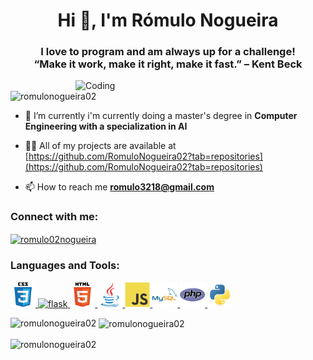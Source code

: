 <h1 align="center">Hi 👋, I'm Rómulo Nogueira</h1>
<h3 align="center">I love to program and am always up for a challenge! <br> “Make it work, make it right, make it fast.” – Kent Beck</h3>
<img align="right" alt="Coding" width="400" src="https://cdn.dribbble.com/users/1162077/screenshots/3848914/programmer.gif"/>

<p align="left"> <img src="https://komarev.com/ghpvc/?username=romulonogueira02&label=Profile%20views&color=0e75b6&style=flat" alt="romulonogueira02" /> </p>

- 🌱 I’m currently i'm currently doing a master's degree in **Computer Engineering with a specialization in AI**

- 👨‍💻 All of my projects are available at [https://github.com/RomuloNogueira02?tab=repositories](https://github.com/RomuloNogueira02?tab=repositories)

- 📫 How to reach me **romulo3218@gmail.com**

<h3 align="left">Connect with me:</h3>
<p align="left">
<a href="https://linkedin.com/in/romulo02nogueira" target="blank"><img align="center" src="https://raw.githubusercontent.com/rahuldkjain/github-profile-readme-generator/master/src/images/icons/Social/linked-in-alt.svg" alt="romulo02nogueira" height="30" width="40" /></a>
</p>

<h3 align="left">Languages and Tools:</h3>
<p align="left"> <a href="https://www.w3schools.com/css/" target="_blank" rel="noreferrer"> <img src="https://raw.githubusercontent.com/devicons/devicon/master/icons/css3/css3-original-wordmark.svg" alt="css3" width="40" height="40"/> </a> <a href="https://flask.palletsprojects.com/" target="_blank" rel="noreferrer"> <img src="https://www.vectorlogo.zone/logos/pocoo_flask/pocoo_flask-icon.svg" alt="flask" width="40" height="40"/> </a> <a href="https://www.w3.org/html/" target="_blank" rel="noreferrer"> <img src="https://raw.githubusercontent.com/devicons/devicon/master/icons/html5/html5-original-wordmark.svg" alt="html5" width="40" height="40"/> </a> <a href="https://www.java.com" target="_blank" rel="noreferrer"> <img src="https://raw.githubusercontent.com/devicons/devicon/master/icons/java/java-original.svg" alt="java" width="40" height="40"/> </a> <a href="https://developer.mozilla.org/en-US/docs/Web/JavaScript" target="_blank" rel="noreferrer"> <img src="https://raw.githubusercontent.com/devicons/devicon/master/icons/javascript/javascript-original.svg" alt="javascript" width="40" height="40"/> </a> <a href="https://www.mysql.com/" target="_blank" rel="noreferrer"> <img src="https://raw.githubusercontent.com/devicons/devicon/master/icons/mysql/mysql-original-wordmark.svg" alt="mysql" width="40" height="40"/> </a> <a href="https://www.php.net" target="_blank" rel="noreferrer"> <img src="https://raw.githubusercontent.com/devicons/devicon/master/icons/php/php-original.svg" alt="php" width="40" height="40"/> </a> <a href="https://www.python.org" target="_blank" rel="noreferrer"> <img src="https://raw.githubusercontent.com/devicons/devicon/master/icons/python/python-original.svg" alt="python" width="40" height="40"/> </a> </p>

<p><img align="left" src="https://github-readme-stats.vercel.app/api/top-langs?username=romulonogueira02&show_icons=true&locale=en&layout=compact" alt="romulonogueira02" /></p>

<p>&nbsp;<img align="center" src="https://github-readme-stats.vercel.app/api?username=romulonogueira02&show_icons=true&locale=en" alt="romulonogueira02" /></p>

<p><img align="center" src="https://github-readme-streak-stats.herokuapp.com/?user=romulonogueira02&" alt="romulonogueira02" /></p>

